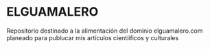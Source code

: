 # ELGUAMALERO
Repositorio destinado a la alimentación del dominio elguamalero.com planeado para publucar mis artículos cientiificos y culturales

